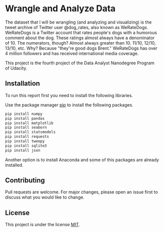 # Wrangle and Analyze Data

The dataset that I will be wrangling (and analyzing and visualizing) is the tweet archive of Twitter user @dog_rates, also known as WeRateDogs. WeRateDogs is a Twitter account that rates people's dogs with a humorous comment about the dog. These ratings almost always have a denominator of 10. The numerators, though? Almost always greater than 10. 11/10, 12/10, 13/10, etc. Why? Because "they're good dogs Brent." WeRateDogs has over 4 million followers and has received international media coverage.

This project is the fourth project of the Data Analyst Nanodegree Program of Udacity.

## Installation

To run this report first you need to install the following libraries.

Use the package manager [pip](https://pip.pypa.io/en/stable/) to install the following packages.

```bash
pip install numpy
pip install pandas
pip install matplotlib
pip install seaborn
pip install statsmodels
pip install requests
pip install tweepy
pip install sqlite3
pip install json
```

Another option is to install Anaconda and some of this packages are already installed.

## Contributing

Pull requests are welcome. For major changes, please open an issue first to discuss what you would like to change.

## License
This project is under the license [MIT](https://choosealicense.com/licenses/mit/).